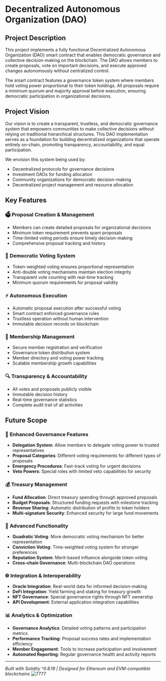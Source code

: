 # Decentralized Autonomous Organization (DAO)

## Project Description

This project implements a fully functional Decentralized Autonomous Organization (DAO) smart contract that enables democratic governance and collective decision-making on the blockchain. The DAO allows members to create proposals, vote on important decisions, and execute approved changes autonomously without centralized control.

The smart contract features a governance token system where members hold voting power proportional to their token holdings. All proposals require a minimum quorum and majority approval before execution, ensuring democratic participation in organizational decisions.

## Project Vision

Our vision is to create a transparent, trustless, and democratic governance system that empowers communities to make collective decisions without relying on traditional hierarchical structures. This DAO implementation serves as a foundation for building decentralized organizations that operate entirely on-chain, promoting transparency, accountability, and equal participation.

We envision this system being used by:
- Decentralized protocols for governance decisions
- Investment DAOs for funding allocation
- Community organizations for democratic decision-making
- Decentralized project management and resource allocation

## Key Features

### 🗳️ **Proposal Creation & Management**
- Members can create detailed proposals for organizational decisions
- Minimum token requirement prevents spam proposals
- Time-limited voting periods ensure timely decision-making
- Comprehensive proposal tracking and history

### 🎯 **Democratic Voting System**
- Token-weighted voting ensures proportional representation
- Anti-double voting mechanisms maintain election integrity
- Transparent vote counting with real-time tracking
- Minimum quorum requirements for proposal validity

### ⚡ **Autonomous Execution**
- Automatic proposal execution after successful voting
- Smart contract enforced governance rules
- Trustless operation without human intervention
- Immutable decision records on blockchain

### 👥 **Membership Management**
- Secure member registration and verification
- Governance token distribution system
- Member directory and voting power tracking
- Scalable membership growth capabilities

### 🔍 **Transparency & Accountability**
- All votes and proposals publicly visible
- Immutable decision history
- Real-time governance statistics
- Complete audit trail of all activities

## Future Scope

### 🚀 **Enhanced Governance Features**
- **Delegation System**: Allow members to delegate voting power to trusted representatives
- **Proposal Categories**: Different voting requirements for different types of proposals
- **Emergency Procedures**: Fast-track voting for urgent decisions
- **Veto Powers**: Special roles with limited veto capabilities for security

### 💰 **Treasury Management**
- **Fund Allocation**: Direct treasury spending through approved proposals
- **Budget Proposals**: Structured funding requests with milestone tracking
- **Revenue Sharing**: Automatic distribution of profits to token holders
- **Multi-signature Security**: Enhanced security for large fund movements

### 🔧 **Advanced Functionality**
- **Quadratic Voting**: More democratic voting mechanism for better representation
- **Conviction Voting**: Time-weighted voting system for stronger preferences
- **Reputation System**: Merit-based influence alongside token voting
- **Cross-chain Governance**: Multi-blockchain DAO operations

### 🌐 **Integration & Interoperability**
- **Oracle Integration**: Real-world data for informed decision-making
- **DeFi Integration**: Yield farming and staking for treasury growth
- **NFT Governance**: Special governance rights through NFT ownership
- **API Development**: External application integration capabilities

### 📊 **Analytics & Optimization**
- **Governance Analytics**: Detailed voting patterns and participation metrics
- **Performance Tracking**: Proposal success rates and implementation efficiency
- **Member Engagement**: Tools to increase participation and involvement
- **Automated Reporting**: Regular governance health and activity reports

---

*Built with Solidity ^0.8.19 | Designed for Ethereum and EVM-compatible blockchains*
![7777](https://github.com/user-attachments/assets/e591e204-b7e9-43f0-83b4-7471b5e701f7)
